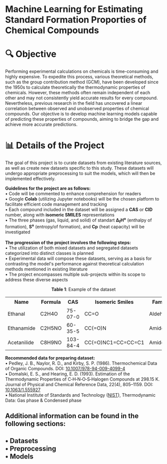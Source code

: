 # Machine Learning for Estimating Standard Formation Proporties of Chemical Compounds

# 🔍 Objective

Performing experimental calculations on chemicals is time-consuming and highly expensive. To expedite this process, various theoretical methods, such as the group contribution method (GCM), have been developed since the 1950s to calculate theoretically the thermodynamic properties of chemicals. However, these methods often remain independent of each other and may not consistently yield accurate results for every compound. Nevertheless, previous research in the field has uncovered a linear correlation between observed and unobserved properties of chemical compounds. Our objective is to develop machine learning models capable of predicting these properties of compounds, aiming to bridge the gap and achieve more accurate predictions.

# 📊 Details of the Project
The goal of this project is to curate datasets from existing literature sources, as well as create new datasets specific to this study. These datasets will undergo appropriate preprocessing to suit the models, which will then be implemented effectively.<br>

<b>Guidelines for the project are as follows:</b><br>
• Code will be commented to enhance comprehension for readers<br>
• Google <b>Colab</b> (utilizing Jupyter notebooks) will be the chosen platform to facilitate efficient code management and tracking<br>
• Each compound included in the dataset will be assigned a <b>CAS</b> or <b>CID</b> number, along with <b>isomeric SMILES</b> representations<br>
• The three phases (gas, liquid, and solid) of standart <b>Δ<sub>f</sub>H⁰</b> (enthalpy of formation), <b>S⁰</b> (entropy/of formation), and <b>Cp</b> (heat capacity) will be investigated<br>
<br>
<b>The progression of the project involves the following steps:</b><br>
• The utilization of both mixed datasets and segregated datasets categorized into distinct classes is planned<br>
• Experimental data will compose these datasets, serving as a basis for contrasting the model's performance against theoretical calculation methods mentioned in existing literature<br>
• The project encompasses multiple sub-projects within its scope to address these diverse aspects
<p align="center"><b>Table 1</b>: Example of the dataset</p>
<table>
  <tr>
    <th>Name</th>
    <th>Formula</th>
    <th>CAS</th>
    <th>Isomeric Smiles</th>
    <th>Family</th>
    <th>Δ<sub>f</sub>H⁰<sub>gas</sub></th>
    <th>Cp<sub>gas</sub></th>
    <th>S⁰<sub>gas</sub></th>
    <th>Δ<sub>f</sub>H⁰<sub>liq</sub></th>
    <th>Cp<sub>liq</sub></th>
    <th>S⁰<sub>liq</sub></th>
    <th>Δ<sub>f</sub>H⁰<sub>solid</sub></th>
    <th>Cp<sub>solid</sub></th>
    <th>S⁰<sub>solid</sub></th>
  </tr>
  <tr>
    <td>Ethanal</td>
    <td>C2H4O</td>
    <td>75-07-0</td>
    <td>CC=O</td>
    <td>Aldehyde</td>
    <td>-166.1</td>
    <td>54.64</td>
    <td>264.22</td>
    <td>-191.8</td>
    <td>89.1</td>
    <td>117.3</td>
    <td>-</td>
    <td>-</td>
    <td>-</td>
  </tr>
  <tr>
    <td>Ethanamide</td>
    <td>C2H5NO</td>
    <td>60-35-5</td>
    <td>CC(=O)N</td>
    <td>Amides</td>
    <td>-238.3</td>
    <td>63.22</td>
    <td>272.21</td>
    <td>-</td>
    <td>-</td>
    <td>-</td>
    <td>-317.0</td>
    <td>91.3</td>
    <td>115.0</td>
  </tr>
  <tr>
    <td>Acetanilide</td>
    <td>C8H9NO</td>
    <td>103-84-4</td>
    <td>CC(=O)NC1=CC=CC=C1</td>
    <td>Amides</td>
    <td>-128.9</td>
    <td>-</td>
    <td>-</td>
    <td>-</td>
    <td>-</td>
    <td>-</td>
    <td>-209.6</td>
    <td>179.3</td>
    <td>-</td>
  </tr>
</table>

<b>Recommended data for preparing dataset:</b><br>
• Pedley, J. B., Naylor, R. D., and Kirby, S. P. (1986). Thermochemical Data of Organic Compounds. DOI: <a href="https://doi.org/10.1007/978-94-009-4099-4">10.1007/978-94-009-4099-4</a><br>
• Domalski, E. S., and Hearing, E. D. (1993). Estimation of the Thermodynamic Properties of C‐H‐N‐O‐S‐Halogen Compounds at 298.15 K. Journal of Physical and Chemical Reference Data, 22(4), 805–1159. DOI: <a href="https://doi.org/10.1063/1.555927">10.1063/1.555927</a><br>
• National Institute of Standards and Technology (<a href="https://doi.org/10.1063/1.555927">NIST</a>), Thermodynamic Data: Gas phase & Condensed phase

<h2>Additional information can be found in the following sections:<h2>
• Datasets<br>
• Preprocessing<br>
• Models<br>
